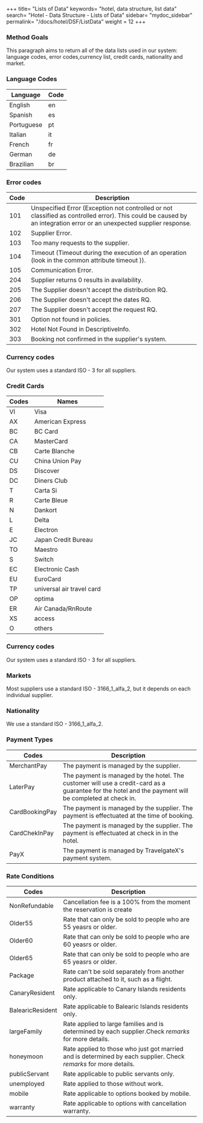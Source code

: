 +++
title= "Lists of Data"
keywords= "hotel, data structure, list data"
search= "Hotel - Data Structure - Lists of Data"
sidebar= "mydoc_sidebar"
permalink= "/docs/hotel/DSF/ListData"
weight = 12
+++



### Method Goals


This paragraph aims to return all of the data lists used in our system: language codes, error codes,currency list, credit cards, nationality and market.


### Language Codes


| **Language**	| **Code**	|
| ------------- | ------------- |
|  English      | en		|
|  Spanish      | es		|
|  Portuguese   | pt		|
|  Italian      | it		|
|  French       | fr		|
|  German       | de		|
|  Brazilian    | br		|




### Error codes



| **Code**	| **Description**												|
| ------------- | ------------------------------------------------------------------------------------------------------------- |
|  101         	| Unspecified Error (Exception not controlled or not classified as controlled error). This could be caused by an integration error or an unexpected supplier response. 		|
|  102         	| Supplier Error.					|
|  103         	| Too many requests to the supplier.					|
|  104         	| Timeout (Timeout during the execution of an operation (look in the common attribute timeout )).		|
|  105         	| Communication Error. 		|
|  204         	| Supplier returns 0 results in availability.									|
|  205         	| The Supplier doesn't accept the distribution RQ.								|
|  206         	| The Supplier doesn't accept the dates RQ.									|
|  207         	| The Supplier doesn't accept the request RQ.									|
|  301         	| Option not found in policies.											|
|  302         	| Hotel Not Found in DescriptiveInfo.											|
|  303         	| Booking not confirmed in the supplier's system.											|
  



### Currency codes


Our system uses a standard ISO - 3 for all suppliers.



### Credit Cards



| **Codes**	| **Names**			|
| ------------- | ----------------------------- |
|  VI      	| Visa				|
|  AX      	| American Express		|
|  BC      	| BC Card			|
|  CA      	| MasterCard			|
|  CB      	| Carte Blanche			|
|  CU      	| China Union Pay		|
|  DS      	| Discover			|
|  DC      	| Diners Club			|
|  T       	| Carta Si			|
|  R       	| Carte Bleue			|
|  N       	| Dankort			|
|  L       	| Delta				|
|  E       	| Electron			|
|  JC      	| Japan Credit Bureau		|
|  TO      	| Maestro			|
|  S       	| Switch			|
|  EC      	| Electronic Cash		|
|  EU      	| EuroCard			|
|  TP      	| universal air travel card	|
|  OP      	| optima			|
|  ER      	| Air Canada/RnRoute		|
|  XS      	| access			|
|  O       	| others			|




### Currency codes


Our system uses a standard ISO - 3 for all suppliers.



### Markets


Most suppliers use a standard ISO - 3166_1_alfa_2, but it depends on each individual supplier.




### Nationality


We use a standard ISO - 3166_1_alfa_2.




### Payment Types


| **Codes**	| **Description**			|
| ------------- | ----------------------------- |
|  MerchantPay      	| The payment is managed by the supplier.				|
|  LaterPay      	| The payment is managed by the hotel. The customer will use a credit-card as a guarantee for the hotel and the payment will be completed at check in.		|
|  CardBookingPay      	| The payment is managed by the supplier. The payment is effectuated at the time of booking.			|
|  CardChekInPay      	| The payment is managed by the supplier. The payment is effectuated at check in in the hotel.			|
|  PayX      	| The payment is managed by TravelgateX's payment system.			|


### Rate Conditions

| **Codes**	| **Description**			|
| ------------- | ----------------------------- |
| NonRefundable | Cancellation fee is a 100% from the moment the reservation is create|
| Older55 | Rate that can only be sold to people who are 55 yeasrs or older.|
| Older60 | Rate that can only be sold to people who are 60 yeasrs or older.|
| Older65 | Rate that can only be sold to people who are 65 yeasrs or older.|
| Package | Rate can't be sold separately from another product attached to it, such as a flight.|
| CanaryResident | Rate applicable to Canary Islands residents only.|
| BalearicResident | Rate applicable to Balearic Islands residents only.|
| largeFamily | Rate applied to large families and is determined by each supplier.Check *remarks* for more details.|
| honeymoon | Rate applied to those who just got married and is determined by each supplier. Check *remarks* for more details. |
| publicServant | Rate applicable to public servants only. |
| unemployed | Rate applied to those without work. |
| mobile | Rate applicable to options booked by mobile. |
| warranty | Rate applicable to options with cancellation warranty. |